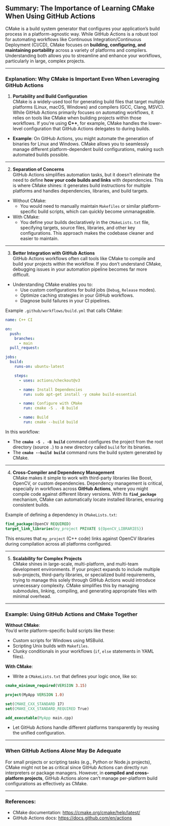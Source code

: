 ## Summary: The Importance of Learning CMake When Using GitHub Actions  
CMake is a build system generator that configures your application’s build process in a platform-agnostic way. While GitHub Actions is a robust tool for automating workflows like Continuous Integration/Continuous Deployment (CI/CD), CMake focuses on **building, configuring, and maintaining portability** across a variety of platforms and compilers. Understanding both allows you to streamline and enhance your workflows, particularly in large, complex projects.  

---  
### Explanation: Why CMake is Important Even When Leveraging GitHub Actions  

1. **Portability and Build Configuration**  
CMake is a widely-used tool for generating build files that target multiple platforms (Linux, macOS, Windows) and compilers (GCC, Clang, MSVC). While GitHub Actions primarily focuses on automating workflows, it relies on tools like CMake when building projects within those workflows. If you're using **C++**, for example, CMake handles the lower-level configuration that GitHub Actions delegates to during builds.  
- **Example**: On GitHub Actions, you might automate the generation of binaries for Linux and Windows. CMake allows you to seamlessly manage different platform-dependent build configurations, making such automated builds possible.  

---  
2. **Separation of Concerns**  
GitHub Actions simplifies automation tasks, but it doesn't eliminate the need to define **how your code builds and links** with dependencies. This is where CMake shines: it generates build instructions for multiple platforms and handles dependencies, libraries, and build targets.  
- Without CMake:
  - You would need to manually maintain `Makefiles` or similar platform-specific build scripts, which can quickly become unmanageable.  
- With CMake:
  - You define your builds declaratively in the `CMakeLists.txt` file, specifying targets, source files, libraries, and other key configurations. This approach makes the codebase cleaner and easier to maintain.

---  
3. **Better Integration with GitHub Actions**  
GitHub Actions workflows often call tools like CMake to compile and build your projects within the workflow. If you don’t understand CMake, debugging issues in your automation pipeline becomes far more difficult.  
- Understanding CMake enables you to:  
  - Use custom configurations for build jobs (`Debug`, `Release` modes).  
  - Optimize caching strategies in your GitHub workflows.  
  - Diagnose build failures in your CI pipelines.

Example `.github/workflows/build.yml` that calls CMake:  
```yaml
name: C++ CI

on:
  push:
    branches:
      - main
  pull_request:

jobs:
  build:
    runs-on: ubuntu-latest

    steps:
      - uses: actions/checkout@v3

      - name: Install Dependencies
        run: sudo apt-get install -y cmake build-essential

      - name: Configure with CMake
        run: cmake -S . -B build

      - name: Build
        run: cmake --build build
```
In this workflow:  
- The **`cmake -S . -B build`** command configures the project from the root directory (source `.`) to a new directory called `build` for its binaries.  
- The **`cmake --build build`** command runs the build system generated by CMake.  

---  
4. **Cross-Compiler and Dependency Management**  
CMake makes it simple to work with third-party libraries like Boost, OpenCV, or custom dependencies. Dependency management is critical, especially in workflows across **GitHub Actions**, where you might compile code against different library versions. With its **`find_package`** mechanism, CMake can automatically locate installed libraries, ensuring consistent builds.  

Example of defining a dependency in `CMakeLists.txt`:  
```cmake
find_package(OpenCV REQUIRED)
target_link_libraries(my_project PRIVATE ${OpenCV_LIBRARIES})
```
This ensures that `my_project` (C++ code) links against OpenCV libraries during compilation across all platforms configured.

---  
5. **Scalability for Complex Projects**  
CMake shines in large-scale, multi-platform, and multi-team development environments. If your project expands to include multiple sub-projects, third-party libraries, or specialized build requirements, trying to manage this solely through GitHub Actions would introduce unnecessary complexity. CMake simplifies this by managing submodules, linking, compiling, and generating appropriate files with minimal overhead.  

---  
### Example: Using GitHub Actions and CMake Together  
**Without CMake**:  
You’d write platform-specific build scripts like these:
- Custom scripts for Windows using MSBuild.  
- Scripting Unix builds with `Makefiles`.  
- Clunky conditionals in your workflows (`if`, `else` statements in YAML files).  

**With CMake**:  
- Write a `CMakeLists.txt` that defines your logic once, like so:
```cmake
cmake_minimum_required(VERSION 3.15)

project(MyApp VERSION 1.0)

set(CMAKE_CXX_STANDARD 17)
set(CMAKE_CXX_STANDARD_REQUIRED True)

add_executable(MyApp main.cpp)
```
- Let GitHub Actions handle different platforms transparently by reusing the unified configuration.

---  
### When GitHub Actions *Alone* May Be Adequate  
For small projects or scripting tasks (e.g., Python or Node.js projects), CMake might not be as critical since GitHub Actions can directly run interpreters or package managers. However, in **compiled and cross-platform projects**, GitHub Actions alone can’t manage per-platform build configurations as effectively as CMake.

---  
### References:  
- CMake documentation: https://cmake.org/cmake/help/latest/  
- GitHub Actions docs: https://docs.github.com/en/actions
